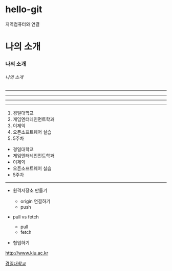 # hello-git
지역컴퓨터와 연결


# 나의 소개
### 나의 소개
###### 나의 소개

---
-----
-------- 
******


1. 경일대학교
2. 게임엔터테인먼트학과
3. 이제익
4. 오픈소프트웨어 실습
5. 5주차

- 경일대학교
- 게임엔터테인먼트학과
- 이제익
- 오픈소프트웨어 실습
- 5주차
---
- 원격저장소 만들기
  - origin 연결하기
  - push

- pull vs fetch
  - pull
  - fetch

- 협업하기

 <http://www.kiu.ac.kr>
 
 [경일대학교](http://www.kiu.ac.kr)
